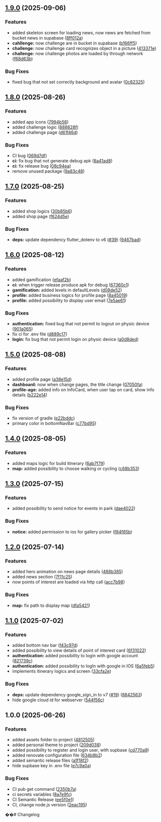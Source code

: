 ## [1.9.0](https://github.com/AlexTesta00/Discover/compare/v1.8.0...v1.9.0) (2025-09-06)

### Features

* added skeleton screen for loading news, now news are fetched from bucket news in supabase ([8ff012a](https://github.com/AlexTesta00/Discover/commit/8ff012a6e20b15ae0c8c68ed87155afba3e358f2))
* **cahllenge:** now challenge are in bucket in supabase ([b166ff5](https://github.com/AlexTesta00/Discover/commit/b166ff5b66e2e946202e72be7fe2895018764f0b))
* **challenge:** now challenge card recognizes object in a picture ([413371e](https://github.com/AlexTesta00/Discover/commit/413371e773a1ac07ac2fac96b186d4ec28fd4940))
* **challenge:** now challenge photos are loaded by through network ([f68d63b](https://github.com/AlexTesta00/Discover/commit/f68d63bf29c39ecc5a4792575e5c28b92d014fbe))

### Bug Fixes

* fixed bug that not set correctly background and avatar ([0c82325](https://github.com/AlexTesta00/Discover/commit/0c823256f8c8bf0d68e80539389e90e33e4f34a2))

## [1.8.0](https://github.com/AlexTesta00/Discover/compare/v1.7.0...v1.8.0) (2025-08-26)

### Features

* added app icons ([7994b56](https://github.com/AlexTesta00/Discover/commit/7994b5650fbcfb5d71a002d47daa6fca8e5803ca))
* added challenge logic ([888828f](https://github.com/AlexTesta00/Discover/commit/888828f6ec11911fcf1fbdaca435e09394376099))
* added challenge page ([d61f46d](https://github.com/AlexTesta00/Discover/commit/d61f46ddfa640295906e57bdb66313d3ab75e888))

### Bug Fixes

* CI bug ([069d7df](https://github.com/AlexTesta00/Discover/commit/069d7df334267f1eee44616ac0cab0084f250309))
* **ci:** fix bug that not generate debug apk ([8a41ad8](https://github.com/AlexTesta00/Discover/commit/8a41ad8e8b2e8f1deb372553b1259227ee077bfd))
* **ci:** fix release bug ([08c94ea](https://github.com/AlexTesta00/Discover/commit/08c94ea096ffd7bc4cee8f6f9b8f1151fac8c01f))
* remove unused package ([9a83c48](https://github.com/AlexTesta00/Discover/commit/9a83c48fd11d5ce59255a49c02fc1d83a4c434d3))

## [1.7.0](https://github.com/AlexTesta00/Discover/compare/v1.6.0...v1.7.0) (2025-08-25)

### Features

* added shop logics ([30b85b6](https://github.com/AlexTesta00/Discover/commit/30b85b655e46b4ad27c10bcb940bad3db1e7c530))
* added shop page ([f624d5e](https://github.com/AlexTesta00/Discover/commit/f624d5e9443147108fa8142052becc46de498dda))

### Bug Fixes

* **deps:** update dependency flutter_dotenv to v6 ([#39](https://github.com/AlexTesta00/Discover/issues/39)) ([9467bad](https://github.com/AlexTesta00/Discover/commit/9467bad79c714dfdfd7c2919dea3c8c4ec7c2df9))

## [1.6.0](https://github.com/AlexTesta00/Discover/compare/v1.5.0...v1.6.0) (2025-08-12)

### Features

* added gamification ([efaaf2b](https://github.com/AlexTesta00/Discover/commit/efaaf2b82b211247d53f2ddfa7944118c76fda48))
* **ci:** when trigger release produce apk for debug ([67360c1](https://github.com/AlexTesta00/Discover/commit/67360c145d68b40bce40bce35fb36468bd6028d3))
* **gamification:** added levels in defaultLevels ([d08de52](https://github.com/AlexTesta00/Discover/commit/d08de52de051d75889f1d52061a53ea14c462521))
* **profile:** added business logics for profile page ([8a45019](https://github.com/AlexTesta00/Discover/commit/8a4501977e3f053684a49ec4599e1102f06d7a23))
* **profile:** added possibility to display user email ([7e5ae61](https://github.com/AlexTesta00/Discover/commit/7e5ae61a690b9ae38a30b7b36b2a652e99f9d3ee))

### Bug Fixes

* **authentication:** fixed bug that not permit to logout on physic device ([901a065](https://github.com/AlexTesta00/Discover/commit/901a065c72836f2ebe0f705a82b380363e56f148))
* fix ci for .env file ([d889c17](https://github.com/AlexTesta00/Discover/commit/d889c17d9013b3d5f718b71ac1cf1359fff24954))
* **login:** fix bug that not permit login on physic device ([a0d8ded](https://github.com/AlexTesta00/Discover/commit/a0d8ded65664883d8e40bb7c63d62642d8b6b380))

## [1.5.0](https://github.com/AlexTesta00/Discover/compare/v1.4.0...v1.5.0) (2025-08-08)

### Features

* added profile page ([a38e15d](https://github.com/AlexTesta00/Discover/commit/a38e15dbadf0fc58c005bcb404057d1da8827a78))
* **dashboard:** now when change pages, the title change ([07050fa](https://github.com/AlexTesta00/Discover/commit/07050faffa105b78397e96df67ab91f98ff9d9a8))
* **profile-age:** added info on InfoCard, when user tap on card, show info details ([b222e14](https://github.com/AlexTesta00/Discover/commit/b222e14173a6ce2ab12f62f1f1d7c993e8ccf21b))

### Bug Fixes

* fix version of gradle ([e22bddc](https://github.com/AlexTesta00/Discover/commit/e22bddc19ce62fd0e7658055d2a2f96fead16347))
* primary color in bottomNavBar ([c77bd95](https://github.com/AlexTesta00/Discover/commit/c77bd95a8d6c3a9575425441060bf86269b731f6))

## [1.4.0](https://github.com/AlexTesta00/Discover/compare/v1.3.0...v1.4.0) (2025-08-05)

### Features

* added maps logic for build itinerary ([6ab7f79](https://github.com/AlexTesta00/Discover/commit/6ab7f793703c7aa26d294c34a4847c22b8146b67))
* **map:** added possibility to choose walking or cycling ([c68b353](https://github.com/AlexTesta00/Discover/commit/c68b35391192cedca2561888389296c2961a8510))

## [1.3.0](https://github.com/AlexTesta00/Discover/compare/v1.2.0...v1.3.0) (2025-07-15)

### Features

* added possibility to send notice for events in park ([dae4022](https://github.com/AlexTesta00/Discover/commit/dae4022d80f0e50463f10e13f7b9080f96a17895))

### Bug Fixes

* **notice:** added permission to ios for gallery picker ([f84f85b](https://github.com/AlexTesta00/Discover/commit/f84f85b262e62de13c40d1c2e4aa097b30d05ad7))

## [1.2.0](https://github.com/AlexTesta00/Discover/compare/v1.1.0...v1.2.0) (2025-07-14)

### Features

* added hero animation on news page details ([488b385](https://github.com/AlexTesta00/Discover/commit/488b3850a9ca3255ba2227757bed95f6266bea42))
* added news section ([7f11c25](https://github.com/AlexTesta00/Discover/commit/7f11c25d7489cce6694a38032ae01501d21d0d04))
* now points of interest are loaded via http call ([acc7b98](https://github.com/AlexTesta00/Discover/commit/acc7b98099b73190535225b86c25186d6529c5e0))

### Bug Fixes

* **map:** fix path to display map ([dfa5421](https://github.com/AlexTesta00/Discover/commit/dfa5421e6d32418ba09ccf64a4d249d95776e342))

## [1.1.0](https://github.com/AlexTesta00/Discover/compare/v1.0.0...v1.1.0) (2025-07-02)

### Features

* added bottom nav bar ([f43c97d](https://github.com/AlexTesta00/Discover/commit/f43c97d58dbc6eec3ecc9abd25112f2980bb98fe))
* added possibility to view details of point of interest card ([6f31022](https://github.com/AlexTesta00/Discover/commit/6f31022b227a393cbee2b5ae6ea6f1993729c8a9))
* **authentication:** added possibility to login with google account ([821739c](https://github.com/AlexTesta00/Discover/commit/821739c521c6cd4541eecfb8057b60cd01fb3538))
* **authentication:** added possibility to logIn with google in IOS ([6a5feb5](https://github.com/AlexTesta00/Discover/commit/6a5feb566ceff39937ab83e79cdfbd15f7833c0c))
* implements itinerary logics and screen ([33cfa2e](https://github.com/AlexTesta00/Discover/commit/33cfa2e0e6d0242e7fc62a293c9df1944266e125))

### Bug Fixes

* **deps:** update dependency google_sign_in to v7 ([#19](https://github.com/AlexTesta00/Discover/issues/19)) ([8842563](https://github.com/AlexTesta00/Discover/commit/8842563e84e8a87eeb71caaed81ec263ad35cb5a))
* hide google cloud id for webserver ([544f56c](https://github.com/AlexTesta00/Discover/commit/544f56c1c8d28a38b339740dc2080dfdbdab9711))

## 1.0.0 (2025-06-26)

### Features

* added assets folder to project ([4812505](https://github.com/AlexTesta00/Discover/commit/4812505c8513dcaa6e6fc191b78810161414e185))
* added personal theme to project ([209d038](https://github.com/AlexTesta00/Discover/commit/209d038511b9578aaa6f8a76d6eb39b9f95cda4c))
* added possibility to register and login user, with supbase ([cd770a9](https://github.com/AlexTesta00/Discover/commit/cd770a9f2f0ad48b635b36e7852031269c67a1e7))
* added renovate configuration file ([634b8b2](https://github.com/AlexTesta00/Discover/commit/634b8b296ebb5d5efe8ef7edef3762527bf082ef))
* added semantic release files ([a1f18f2](https://github.com/AlexTesta00/Discover/commit/a1f18f25758316c7b3ffc76ddbe808ab86520cf6))
* hide supbase key in .env file ([e7c9a0a](https://github.com/AlexTesta00/Discover/commit/e7c9a0a82bbbb0eb8691fcb057169ac5778750f0))

### Bug Fixes

* CI pub get command ([2350b7a](https://github.com/AlexTesta00/Discover/commit/2350b7a50a0ae9488a7a5f30e2766d3a4f6916cf))
* ci secrets variables ([8a7e9fc](https://github.com/AlexTesta00/Discover/commit/8a7e9fc299cc911abb2c40c574ced817ddd34a59))
* CI Semantic Release ([ee5f0e1](https://github.com/AlexTesta00/Discover/commit/ee5f0e11d75681c29c10c55e7491178c6e461d43))
* CI, change node.js version ([2eac195](https://github.com/AlexTesta00/Discover/commit/2eac195c31d7594d58d207f2d4dac913b31b1172))

��#   C h a n g e l o g  
 
